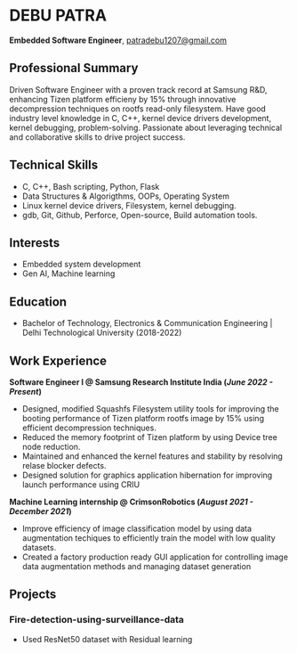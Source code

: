 # DEBU PATRA
**Embedded Software Engineer**, patradebu1207@gmail.com 

## Professional Summary
Driven Software Engineer with a proven track record at Samsung R&D, enhancing Tizen platform efficieny by 15% through innovative decompression techniques on rootfs read-only filesystem. Have good industry level knowledge in C, C++, kernel device drivers development, kernel debugging, problem-solving.
Passionate about leveraging technical and collaborative skills to drive project success.

## Technical Skills
- C, C++, Bash scripting, Python, Flask
- Data Structures & Algorigthms, OOPs, Operating System
- Linux kernel device drivers, Filesystem, kernel debugging.
- gdb, Git, Github, Perforce, Open-source, Build automation tools.

## Interests
- Embedded system development
- Gen AI, Machine learning

## Education
- Bachelor of Technology, Electronics & Communication Engineering | Delhi Technological University (2018-2022)

## Work Experience
**Software Engineer I @ Samsung Research Institute India (_June 2022 - Present_)**
- Designed, modified Squashfs Filesystem utility tools for improving the booting performance of Tizen platform rootfs image by 15% using efficient decompression techniques.
- Reduced the memory footprint of Tizen platform by using Device tree node reduction.
- Maintained and enhanced the kernel features and stability by resolving relase blocker defects.
- Designed solution for graphics application hibernation for improving launch performance using CRIU

**Machine Learning internship @ CrimsonRobotics (_August 2021 - December 2021_)**
- Improve efficiency of image classification model by using data augmentation techiques to efficiently train the model with low quality datasets.
- Created a factory production ready GUI application for controlling image data augmentation methods and managing dataset generation

## Projects
### Fire-detection-using-surveillance-data
- Used ResNet50 dataset with Residual learning
